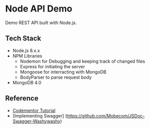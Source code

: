 # Node API Demo

Demo REST API built with Node.js. 

## Tech Stack
* Node.js 8.x.x
* NPM Libraries
    - Nodemon for Debugging and keeping track of changed files
    - Express for initiating the server
    - Mongoose for interracting with MongoDB
    - BodyParser to parse request body
* MongoDB 4.0

## Reference
+ [Codementor Tutorial](https://www.codementor.io/olatundegaruba/nodejs-restful-apis-in-10-minutes-q0sgsfhbd)
+ [Implementing Swagger] (https://github.com/Mobecom/JSDoc-Swagger-Washywashy)
